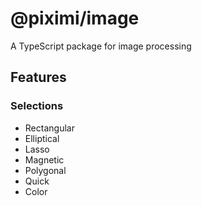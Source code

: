 # @piximi/image

A TypeScript package for image processing

## Features

### Selections

- Rectangular
- Elliptical
- Lasso
- Magnetic
- Polygonal
- Quick
- Color
